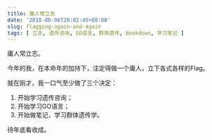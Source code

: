 ```yaml
---
title: 庸人常立志
date: '2018-08-06T20:02:45+08:00'
slug: flagging-again-and-again
tags: [ 立志, 遗传咨询, GO语言, 群体遗传, bookdown, 学习笔记 ]
---
```

庸人常立志。

今年的我，在本命年的加持下，注定得做一个庸人，立下各式各样的Flag。

就在刚才，我一口气至少做了三个决定：

1. 开始学习遗传咨询；
2. 开始学习GO语言；
3. 开始做笔记，学习群体遗传学。

待年底看收成。
